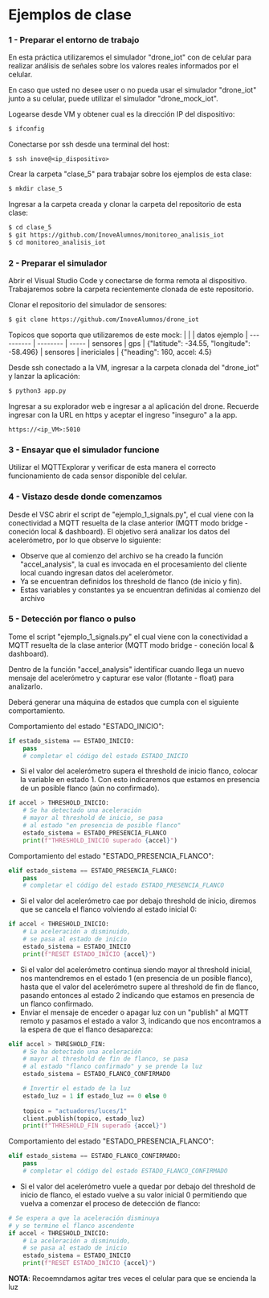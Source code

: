 # Ejemplos de clase

### 1 - Preparar el entorno de trabajo

En esta práctica utilizaremos el simulador "drone_iot" con de celular para realizar análisis de señales sobre los valores reales informados por el celular.

En caso que usted no desee user o no pueda usar el simulador "drone_iot" junto a su celular, puede utilizar el simulador "drone_mock_iot".

Logearse desde VM y obtener cual es la dirección IP del dispositivo:
```sh
$ ifconfig
```

Conectarse por ssh desde una terminal del host:
```
$ ssh inove@<ip_dispositivo>
```

Crear la carpeta "clase_5" para trabajar sobre los ejemplos de esta clase:
```sh
$ mkdir clase_5
```

Ingresar a la carpeta creada y clonar la carpeta del repositorio de esta clase:
```sh
$ cd clase_5
$ git https://github.com/InoveAlumnos/monitoreo_analisis_iot
$ cd monitoreo_analisis_iot
```

### 2 - Preparar el simulador

Abrir el Visual Studio Code y conectarse de forma remota al dispositivo. Trabajaremos sobre la carpeta recientemente clonada de este repositorio.

Clonar el repositorio del simulador de sensores:
```sh
$ git clone https://github.com/InoveAlumnos/drone_iot
```

Topicos que soporta que utilizaremos de este mock:
|             |             | datos ejemplo
| ----------  | --------    | -----
|  sensores   | gps         | {"latitude": -34.55, "longitude": -58.496}
|  sensores   | inericiales | {"heading": 160, accel: 4.5}


Desde ssh conectado a la VM, ingresar a la carpeta clonada del "drone_iot" y lanzar la aplicación:
```sh
$ python3 app.py
```

Ingresar a su explorador web e ingresar a al aplicación del drone. Recuerde ingresar con la URL en https y aceptar el ingreso "inseguro" a la app.
```
https://<ip_VM>:5010
```

### 3 - Ensayar que el simulador funcione
Utilizar el MQTTExplorar y verificar de esta manera el correcto funcionamiento de cada sensor disponible del celular.


### 4 - Vistazo desde donde comenzamos
Desde el VSC abrir el script de "ejemplo_1_signals.py", el cual viene con la conectividad a MQTT resuelta de la clase anterior (MQTT modo bridge - coneción local & dashboard). El objetivo será analizar los datos del acelerómetro, por lo que observe lo siguiente:
- Observe que al comienzo del archivo se ha creado la función "accel_analysis", la cual es invocada en el procesamiento del cliente local cuando ingresan datos del acelerómetor.
- Ya se encuentran definidos los threshold de flanco (de inicio y fin).
- Estas variables y constantes ya se encuentran definidas al comienzo del archivo


### 5 - Detección por flanco o pulso
Tome el script "ejemplo_1_signals.py" el cual viene con la conectividad a MQTT resuelta de la clase anterior (MQTT modo bridge - coneción local & dashboard).

Dentro de la función "accel_analysis" identificar cuando llega un nuevo mensaje del acelerómetro y capturar ese valor (flotante - float) para analizarlo.

Deberá generar una máquina de estados que cumpla con el siguiente comportamiento.

Comportamiento del estado "ESTADO_INICIO":
```python
if estado_sistema == ESTADO_INICIO:
    pass
    # completar el código del estado ESTADO_INICIO
```
-  Si el valor del acelerómetro supera el threshold de inicio flanco, colocar la variable en estado 1. Con esto indicaremos que estamos en presencia de un posible flanco (aún no confirmado). 
```python
if accel > THRESHOLD_INICIO:
    # Se ha detectado una aceleración
    # mayor al threshold de inicio, se pasa
    # al estado "en presencia de posible flanco"
    estado_sistema = ESTADO_PRESENCIA_FLANCO
    print(f"THRESHOLD_INICIO superado {accel}")
```

Comportamiento del estado "ESTADO_PRESENCIA_FLANCO":
```python
elif estado_sistema == ESTADO_PRESENCIA_FLANCO:
    pass
    # completar el código del estado ESTADO_PRESENCIA_FLANCO
```
- Si el valor del acelerómetro cae por debajo threshold de inicio, diremos que se cancela el flanco volviendo al estado inicial 0:
```python
if accel < THRESHOLD_INICIO:
    # La aceleración a disminuido,
    # se pasa al estado de inicio
    estado_sistema = ESTADO_INICIO
    print(f"RESET ESTADO_INICIO {accel}")
```
- Si el valor del acelerómetro continua siendo mayor al threshold inicial, nos mantendremos en el estado 1 (en presencia de un posible flanco), hasta que el valor del acelerómetro supere al threshold de fin de flanco, pasando entonces al estado 2 indicando que estamos en presencia de un flanco confirmado.
- Enviar el mensaje de enceder o apagar luz con un "publish" al MQTT remoto y pasamos el estado a valor 3, indicando que nos encontramos a la espera de que el flanco desaparezca:
```python
elif accel > THRESHOLD_FIN:
    # Se ha detectado una aceleración
    # mayor al threshold de fin de flanco, se pasa
    # al estado "flanco confirmado" y se prende la luz
    estado_sistema = ESTADO_FLANCO_CONFIRMADO

    # Invertir el estado de la luz
    estado_luz = 1 if estado_luz == 0 else 0
    
    topico = "actuadores/luces/1"            
    client.publish(topico, estado_luz)
    print(f"THRESHOLD_FIN superado {accel}")
```

Comportamiento del estado "ESTADO_PRESENCIA_FLANCO":
```python
elif estado_sistema == ESTADO_FLANCO_CONFIRMADO:
    pass
    # completar el código del estado ESTADO_FLANCO_CONFIRMADO
```
- Si el valor del acelerómetro vuele a quedar por debajo del threshold de inicio de flanco, el estado vuelve a su valor inicial 0 permitiendo que vuelva a comenzar el proceso de detección de flanco:
```python
# Se espera a que la aceleración disminuya
# y se termine el flanco ascendente
if accel < THRESHOLD_INICIO:
    # La aceleración a disminuido,
    # se pasa al estado de inicio
    estado_sistema = ESTADO_INICIO
    print(f"RESET ESTADO_INICIO {accel}")
```

__NOTA__: Recoemndamos agitar tres veces el celular para que se encienda la luz